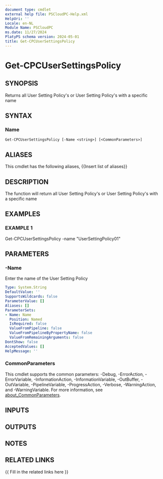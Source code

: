 ```yaml
---
document type: cmdlet
external help file: PSCloudPC-Help.xml
HelpUri: ''
Locale: en-NL
Module Name: PSCloudPC
ms.date: 11/27/2024
PlatyPS schema version: 2024-05-01
title: Get-CPCUserSettingsPolicy
---
```


# Get-CPCUserSettingsPolicy

## SYNOPSIS

Returns all User Setting Policy's or User Setting Policy's with a specific name

## SYNTAX

### Name

```
Get-CPCUserSettingsPolicy [-Name <string>] [<CommonParameters>]
```

## ALIASES

This cmdlet has the following aliases,
  {{Insert list of aliases}}

## DESCRIPTION

The function will return all User Setting Policy's or User Setting Policy's with a specific name

## EXAMPLES

### EXAMPLE 1

Get-CPCUserSettingsPolicy -name "UserSettingPolicy01"

## PARAMETERS

### -Name

Enter the name of the User Setting Policy

```yaml
Type: System.String
DefaultValue: ''
SupportsWildcards: false
ParameterValue: []
Aliases: []
ParameterSets:
- Name: Name
  Position: Named
  IsRequired: false
  ValueFromPipeline: false
  ValueFromPipelineByPropertyName: false
  ValueFromRemainingArguments: false
DontShow: false
AcceptedValues: []
HelpMessage: ''
```

### CommonParameters

This cmdlet supports the common parameters: -Debug, -ErrorAction, -ErrorVariable,
-InformationAction, -InformationVariable, -OutBuffer, -OutVariable, -PipelineVariable,
-ProgressAction, -Verbose, -WarningAction, and -WarningVariable. For more information, see
[about_CommonParameters](https://go.microsoft.com/fwlink/?LinkID=113216).

## INPUTS

## OUTPUTS

## NOTES

## RELATED LINKS

{{ Fill in the related links here }}

